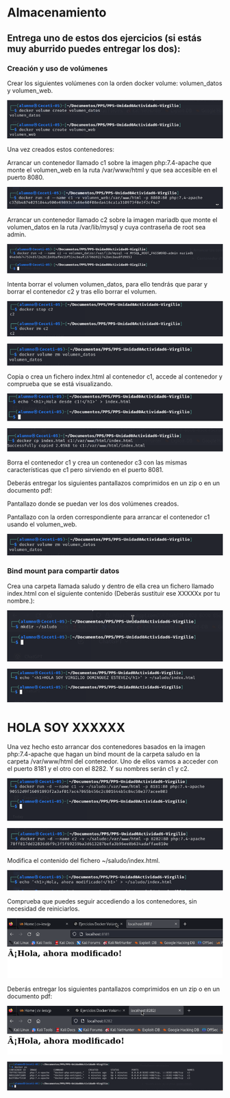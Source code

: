 # Almacenamiento

## Entrega uno de estos dos ejercicios (si estás muy aburrido puedes entregar los dos):

### Creación y uso de volúmenes

Crear los siguientes volúmenes con la orden docker volume: volumen_datos y volumen_web.

![](Imagenes/imagen16.png)

Una vez creados estos contenedores:
    
Arrancar un contenedor llamado c1 sobre la imagen php:7.4-apache que monte el volumen_web en la ruta /var/www/html y
que sea accesible en el puerto 8080.

![](Imagenes/imagen17.png)

Arrancar un contenedor llamado c2 sobre la imagen mariadb que monte el volumen_datos en la ruta /var/lib/mysql y 
cuya contraseña de root sea admin.

![](Imagenes/imagen18.png)

Intenta borrar el volumen volumen_datos, para ello tendrás que parar y borrar el contenedor c2 y tras ello borrar el 
volumen.

![](Imagenes/imagen19.png)

![](Imagenes/imagen20.png)

Copia o crea un fichero index.html al contenedor c1, accede al contenedor y comprueba que se está visualizando.

![](Imagenes/imagen21.png)


![](Imagenes/imagen22.png)

Borra el contenedor c1 y crea un contenedor c3 con las mismas características que c1 pero sirviendo en el puerto 8081.

Deberás entregar los siguientes pantallazos comprimidos en un zip o en un documento pdf:

Pantallazo donde se puedan ver los dos volúmenes creados.

Pantallazo con la orden correspondiente para arrancar el contenedor c1 usando el volumen_web.

![](Imagenes/imagen20.png) 


### Bind mount para compartir datos

Crea una carpeta llamada saludo y dentro de ella crea un fichero llamado index.html con el siguiente contenido (Deberás 
sustituir ese XXXXXx por tu nombre.):

![](Imagenes/ejercicio1.png) 

![](Imagenes/ejercicio2.png)

<h1>HOLA SOY XXXXXX</h1>

Una vez hecho esto arrancar dos contenedores basados en la imagen php:7.4-apache que hagan un bind mount de la carpeta 
saludo en la carpeta /var/www/html del contenedor. Uno de ellos vamos a acceder con el puerto 8181 y el otro con el 
8282. Y su nombres serán c1 y c2.

![](Imagenes/ejercicio3.png) 

![](Imagenes/ejercicio4.png)


Modifica el contenido del fichero ~/saludo/index.html.

 ![](Imagenes/ejercicio5.png)

Comprueba que puedes seguir accediendo a los contenedores, sin necesidad de reiniciarlos.

![](Imagenes/ejercicio6.png) 

Deberás entregar los siguientes pantallazos comprimidos en un zip o en un documento pdf:

![](Imagenes/ejercicio7.png) 


![](Imagenes/ejercicio8.png) 
 

